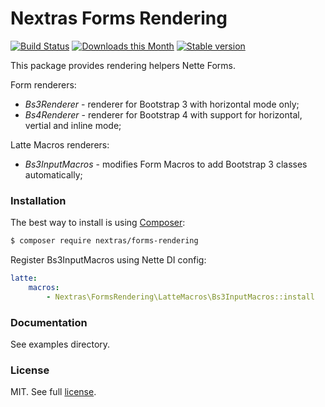 Nextras Forms Rendering
=======================

[![Build Status](https://travis-ci.org/nextras/forms-rendering.svg?branch=master)](https://travis-ci.org/nextras/forms-rendering)
[![Downloads this Month](https://img.shields.io/packagist/dm/nextras/forms-rendering.svg?style=flat)](https://packagist.org/packages/nextras/forms-rendering)
[![Stable version](http://img.shields.io/packagist/v/nextras/forms-rendering.svg?style=flat)](https://packagist.org/packages/nextras/forms-rendering)

This package provides rendering helpers Nette Forms.

Form renderers:
- *Bs3Renderer* - renderer for Bootstrap 3 with horizontal mode only;
- *Bs4Renderer* - renderer for Bootstrap 4 with support for horizontal, vertial and inline mode;

Latte Macros renderers:
- *Bs3InputMacros* - modifies Form Macros to add Bootstrap 3 classes automatically;

### Installation

The best way to install is using [Composer](http://getcomposer.org/):

```sh
$ composer require nextras/forms-rendering
```

Register Bs3InputMacros using Nette DI config:

```yaml
latte:
    macros:
        - Nextras\FormsRendering\LatteMacros\Bs3InputMacros::install
```

### Documentation

See examples directory.


### License

MIT. See full [license](license.md).
